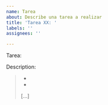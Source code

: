 ```yaml
---
name: Tarea
about: Describe una tarea a realizar
title: 'Tarea XX: '
labels: ''
assignees: ''

---
```


Tarea:

Description:
>  - <primer punto>
>  - <segundo punto>
>  [...]